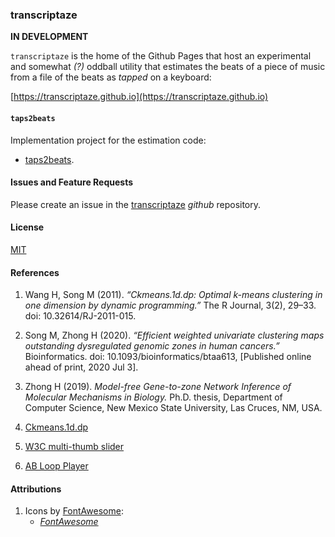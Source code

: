 ### transcriptaze

**IN DEVELOPMENT**

`transcriptaze` is the home of the Github Pages that host an experimental and somewhat _(?)_ oddball utility that estimates
the beats of a piece of music from a file of the beats as _tapped_ on a keyboard:

[https://transcriptaze.github.io](https://transcriptaze.github.io)

#### `taps2beats`

Implementation project for the estimation code:

- [taps2beats](https://github.com/transcriptaze/taps2beats). 

#### Issues and Feature Requests

Please create an issue in the [transcriptaze](https://github.com/transcriptaze/transcriptaze) _github_ repository.

#### License

[MIT](https://github.com/twystd/taps2beats/blob/master/LICENSE)

#### References

1. Wang H, Song M (2011). _“Ckmeans.1d.dp: Optimal $k$-means clustering in one dimension by dynamic programming.”_ 
The R Journal, 3(2), 29–33. doi: 10.32614/RJ-2011-015.

2. Song M, Zhong H (2020). _“Efficient weighted univariate clustering maps outstanding dysregulated genomic zones in human cancers.”_ Bioinformatics. doi: 10.1093/bioinformatics/btaa613, [Published online ahead of print, 2020 Jul 3].

3. Zhong H (2019). _Model-free Gene-to-zone Network Inference of Molecular Mechanisms in Biology._ Ph.D. thesis, Department of Computer Science, New Mexico State University, Las Cruces, NM, USA.  

4. [Ckmeans.1d.dp](https://cran.r-project.org/web/packages/Ckmeans.1d.dp/index.html)

5. [W3C multi-thumb slider](https://w3c.github.io/aria-practices/examples/slider/multithumb-slider.html)

6. [AB Loop Player](https://agrahn.gitlab.io/ABLoopPlayer)

#### Attributions

1. Icons by [FontAwesome](https://fontawesome.com):
   - _[FontAwesome](https://fontawesome.com/license)_

